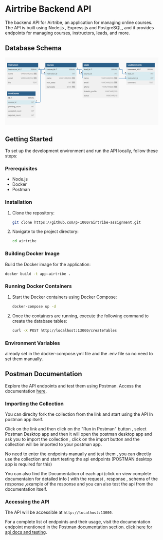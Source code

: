 # Airtribe Backend API

The backend API for Airtribe, an application for managing online courses. The API is built using Node.js , Express js and PostgreSQL, and it provides endpoints for managing courses, instructors, leads, and more.


## Database Schema

![Database Schema](./schema.png)

## Getting Started

To set up the development environment and run the API locally, follow these steps:

### Prerequisites

- Node.js 
- Docker 
- Postman

### Installation

1. Clone the repository:

    ```bash
    git clone https://github.com/p-1000/airtribe-assignment.git
    ```

2. Navigate to the project directory:

    ```bash
    cd airtribe
    ```

### Building Docker Image

Build the Docker image for the application:

```bash
docker build -t app-airtribe .
```

### Running Docker Containers

1. Start the Docker containers using Docker Compose:

    ```bash
    docker-compose up -d
    ```

2. Once the containers are running, execute the following command to create the database tables:

    ```bash
    curl -X POST http://localhost:13000/createTables
    ```

### Environment Variables

already set in the docker-compose.yml file and the .env file so no need to set them manually.

## Postman Documentation

Explore the API endpoints and test them using Postman. Access the documentation [here](https://documenter.getpostman.com/view/25809155/2sA2xfZZKZ).

### Importing the Collection
You can direclty fork the collection from the link and start using the API In postman app itself. 

Click on the link and then click on the "Run in Postman" button , select Postman Desktop app and then it will open the postman desktop app and ask you to import the collection , click on the import button and the collection will be imported to your postman app.

No need to enter the endpoints manually and test them , you can directly use the collection and start testing the api endpoints (POSTMAN desktop app is required for this)

You can also find the Documentation of each api (click on view complete documentaion for detailed info ) with the request , response , schema of the response ,example of the response and you can also test the api from the documentation itself.


### Accessing the API

The API will be accessible at `http://localhost:13000`.

For a complete list of endpoints and their usage, visit the documentation endpoint mentioned in the Postman documentation section. [click here for api docs and testing](https://documenter.getpostman.com/view/25809155/2sA2xfZZKZ).
